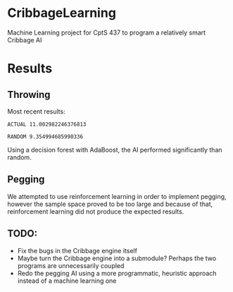 # CribbageLearning
Machine Learning project for CptS 437 to program a relatively smart Cribbage AI

# Results
## Throwing 
Most recent results:
    
    ACTUAL 11.002982246376813
    
    RANDOM 9.354994685990336

Using a decision forest with AdaBoost, the AI performed significantly than random. 

## Pegging
We attempted to use reinforcement learning in order to implement pegging, however the sample space proved to be too large and because of that, reinforcement learning did not produce the expected results.

## TODO:
- Fix the bugs in the Cribbage engine itself
- Maybe turn the Cribbage engine into a submodule? Perhaps the two programs are unnecessarily coupled
- Redo the pegging AI using a more programmatic, heuristic approach instead of a machine learning one
